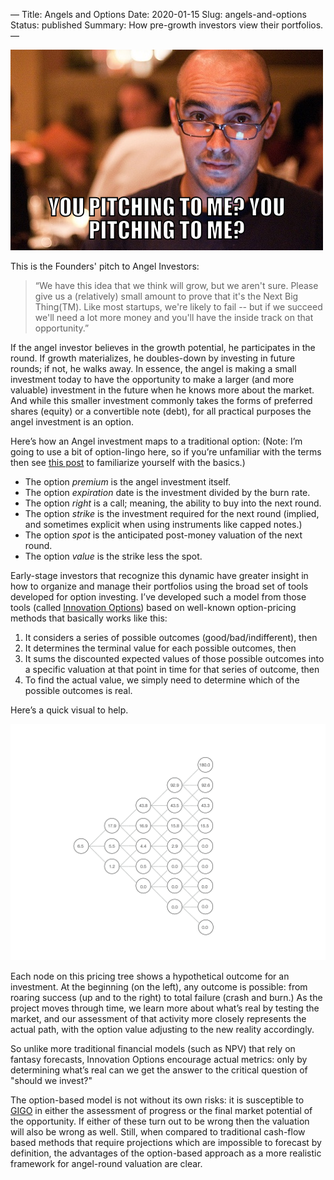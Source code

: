 —
Title: Angels and Options
Date: 2020-01-15
Slug: angels-and-options
Status: published
Summary: How pre-growth investors view their portfolios.
—


![](assets/mcclure_taxi.png)

This is the Founders' pitch to Angel Investors:

> “We have this idea that we think will grow, but we aren't sure.  Please give us a (relatively) small amount to prove that it's the Next Big Thing(TM).  Like most startups, we're likely to fail -- but if we succeed we'll need a lot more money and you'll have the inside track on that opportunity.”

If the angel investor believes in the growth potential, he participates in the round.   If growth materializes, he doubles-down by investing in future rounds; if not, he walks away. In essence, the angel is making a small investment today to have the opportunity to make a larger (and more valuable) investment in the future when he knows more about the market.  And while this smaller investment commonly takes the forms of preferred shares (equity) or a convertible note (debt), for all practical purposes the angel investment is an option.

Here’s how an Angel investment maps to a traditional option: (Note: I’m going to use a bit of option-lingo here, so if you’re unfamiliar with the terms then see [this post](options-explained.html) to familiarize yourself with the basics.)

*   The option *premium* is the angel investment itself.
*   The option *expiration* date is the investment divided by the burn rate.
*   The option *right* is a call; meaning, the ability to buy into the next round.
*   The option *strike* is the investment required for the next round (implied, and sometimes explicit when using instruments like capped notes.)
*   The option *spot* is the anticipated post-money valuation of the next round.
*   The option *value* is the strike less the spot.


Early-stage investors that recognize this dynamic have greater insight in how to organize and manage their portfolios using the broad set of tools developed for option investing.  I’ve developed such a model from those tools (called [Innovation Options](measuring-learning.html)) based on well-known option-pricing methods that basically works like this:

1.  It considers a series of possible outcomes (good/bad/indifferent), then
2.  It determines the terminal value for each possible outcomes, then
3.  It sums the discounted expected values of those possible outcomes into a specific valuation at that point in time for that series of outcome, then
4.  To find the actual value, we simply need to determine which of the possible outcomes is real.

Here’s a quick visual to help.

![](assets/moving_tree.gif)

Each node on this pricing tree shows a hypothetical outcome for an investment. At the beginning (on the left), any outcome is possible: from roaring success (up and to the right) to total failure (crash and burn.) As the project moves through time, we learn more about what’s real by testing the market, and our assessment of that activity more closely represents the actual path, with the option value adjusting to the new reality accordingly.

So unlike more traditional financial models (such as NPV) that rely on fantasy forecasts, Innovation Options encourage actual metrics: only by determining what’s real can we get the answer to the critical question of "should we invest?"

The option-based model is not without its own risks: it is susceptible to [GIGO](https://en.wikipedia.org/wiki/Garbage_in,_garbage_out) in either the assessment of progress or the final market potential of the opportunity. If either of these turn out to be wrong then the valuation will also be wrong as well. Still, when compared to traditional cash-flow based methods that require projections which are impossible to forecast by definition, the advantages of the option-based approach as a more realistic framework for angel-round valuation are clear.
